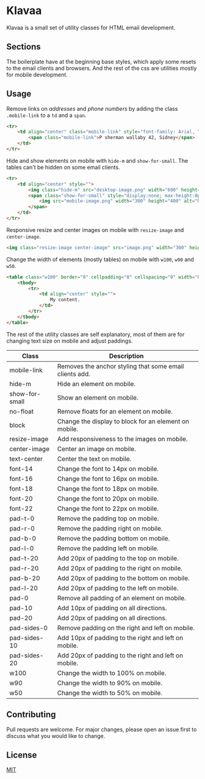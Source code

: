 # Klavaa

Klavaa is a small set of utility classes for HTML email development.

## Sections

The boilerplate have at the beginning base styles, which apply some resets to the email clients and browsers. And the rest of the css are utilities mostly for mobile development.

## Usage

Remove links on _addresses_ and _phone numbers_ by adding the class `.mobile-link` to a `td` and a `span`.

```html
<tr>
	<td align="center" class="mobile-link" style="font-family: Arial, Tahoma, sans-serif; font-size: 14px; line-height: 16px; font-weight: normal; color: #000000;">
		<span class="mobile-link">P sherman wallaby 42, Sidney</span>
	</td>
</tr>
```

Hide and show elements on mobile with `hide-m` and `show-for-small`. The tables can't be hidden on some email clients.

```html
<tr>
	<td align="center" style="">
		<img class="hide-m" src="desktop-image.png" width="600" height="400" alt="My awesome image" style="display:block; border: none; max-width:600px;" />
		<span class="show-for-small" style="display:none; max-height:0px; overflow:hidden; width:0px; line-height:0px;">
			<img src="mobile-image.png" width="300" height="400" alt="My awesome mobile image" style="display:block; border: none; max-width:300px;" />
		</span>
	</td>
</tr>
```

Responsive resize and center images on mobile with `resize-image` and `center-image`.

```html
<img class="resize-image center-image" src="image.png" width="300" height="50" alt="My awesome image" style="display:block; border: none; max-width:300px;" />
```

Change the width of elements (mostly tables) on mobile with `w100`, `w90` and `w50`.

```html
<table class="w100" border="0" cellpadding="0" cellspacing="0" width="600" align="center" style="width: 600px;">
	<tbody>
		<tr>
			<td align="center" style="">
				My content.
			</td>
		</tr>
	</tbody>
</table>
```

The rest of the utility classes are self explanatory, most of them are for changing text size on mobile and adjust paddings.

| Class        | Description           |
| ------------- | ------------- |
| mobile-link     | Removes the anchor styling that some email clients add. |
| hide-m      | Hide an element on mobile.      |
| show-for-small | Show an element on mobile.      |
| no-float | Remove floats for an element on mobile.  |
| block | Change the display to block for an element on mobile.   |
| resize-image | Add responsiveness to the images on mobile.  |
| center-image | Center an image on mobile.   |
| text-center | Center the text on mobile.   |
| font-14 | Change the font to 14px on mobile.   |
| font-16 | Change the font to 16px on mobile.   |
| font-18 | Change the font to 18px on mobile.   |
| font-20 | Change the font to 20px on mobile.   |
| font-22 | Change the font to 22px on mobile.   |
| pad-t-0 | Remove the padding top on mobile.   |
| pad-r-0 | Remove the padding right on mobile.   |
| pad-b-0 | Remove the padding bottom on mobile.   |
| pad-l-0 | Remove the padding left on mobile.   |
| pad-t-20 | Add 20px of padding to the top on mobile.   |
| pad-r-20 | Add 20px of padding to the right on mobile.   |
| pad-b-20 | Add 20px of padding to the bottom on mobile.   |
| pad-l-20 | Add 20px of padding to the left on mobile.   |
| pad-0 | Remove all padding of an element on mobile.   |
| pad-10 | Add 10px of padding on all directions.   |
| pad-20 | Add 20px of padding on all directions.   |
| pad-sides-0 | Remove padding on the right and left on mobile.   |
| pad-sides-10 | Add 10px of padding to the right and left on mobile.   |
| pad-sides-20 | Add 20px of padding to the right and left on mobile.   |
| w100 | Change the width to 100% on mobile.   |
| w90 | Change the width to 90% on mobile.   |
| w50 | Change the width to 50% on mobile.   |

## Contributing
Pull requests are welcome. For major changes, please open an issue first to discuss what you would like to change.

## License
[MIT](./LICENSE.md)
